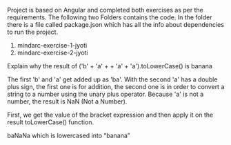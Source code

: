 Project is based on Angular and completed both exercises as per the requirements.
The following two Folders contains the code. In the folder there is a file called package.json which has all the
info about dependencies to run the project.

  1. mindarc-exercise-1-jyoti
  2. mindarc-exercise-2-jyoti


Explain why the result of ('b' + 'a' + + 'a' + 'a').toLowerCase() is banana

The first 'b' and 'a' get added up as 'ba'. With the second 'a' has a double plus sign,
the first one is for addition, the second one is in order to convert a string to a number using the unary plus
operator. Because 'a' is not a number, the result is NaN (Not a Number).

First, we get the value of the bracket expression and then apply it on the result toLowerCase() function.

baNaNa which is lowercased into “banana”
